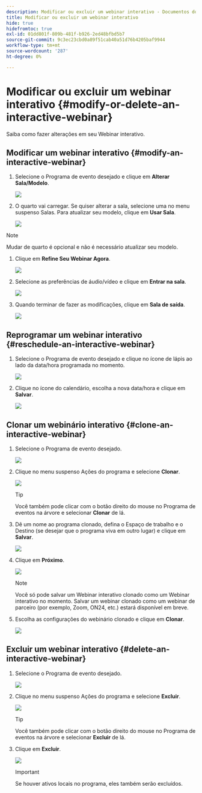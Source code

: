 ```yaml
---
description: Modificar ou excluir um webinar interativo - Documentos do Marketo - Documentação do produto
title: Modificar ou excluir um webinar interativo
hide: true
hidefromtoc: true
exl-id: 01dd801f-809b-481f-b926-2ed48bfbd5b7
source-git-commit: 9c3ec23cbd0a89f51cab40a51d76b4205baf9944
workflow-type: tm+mt
source-wordcount: '287'
ht-degree: 0%

---
```


# Modificar ou excluir um webinar interativo {#modify-or-delete-an-interactive-webinar}

Saiba como fazer alterações em seu Webinar interativo.

## Modificar um webinar interativo {#modify-an-interactive-webinar}

1. Selecione o Programa de evento desejado e clique em **Alterar Sala/Modelo**.

   ![](assets/modify-or-delete-an-interactive-webinar-1.png)

1. O quarto vai carregar. Se quiser alterar a sala, selecione uma no menu suspenso Salas. Para atualizar seu modelo, clique em **Usar Sala**.

   ![](assets/modify-or-delete-an-interactive-webinar-2.png)

>[!NOTE]
>
>Mudar de quarto é opcional e não é necessário atualizar seu modelo.

1. Clique em **Refine Seu Webinar Agora**.

   ![](assets/modify-or-delete-an-interactive-webinar-3.png)

1. Selecione as preferências de áudio/vídeo e clique em **Entrar na sala**.

   ![](assets/modify-or-delete-an-interactive-webinar-4.png)

1. Quando terminar de fazer as modificações, clique em **Sala de saída**.

   ![](assets/modify-or-delete-an-interactive-webinar-5.png)

## Reprogramar um webinar interativo {#reschedule-an-interactive-webinar}

1. Selecione o Programa de evento desejado e clique no ícone de lápis ao lado da data/hora programada no momento.

   ![](assets/modify-or-delete-an-interactive-webinar-6.png)

1. Clique no ícone do calendário, escolha a nova data/hora e clique em **Salvar**.

   ![](assets/modify-or-delete-an-interactive-webinar-7.png)

## Clonar um webinário interativo {#clone-an-interactive-webinar}

1. Selecione o Programa de evento desejado.

   ![](assets/modify-or-delete-an-interactive-webinar-8.png)

1. Clique no menu suspenso Ações do programa e selecione **Clonar**.

   ![](assets/modify-or-delete-an-interactive-webinar-9.png)

   >[!TIP]
   >
   >Você também pode clicar com o botão direito do mouse no Programa de eventos na árvore e selecionar **Clonar** de lá.

1. Dê um nome ao programa clonado, defina o Espaço de trabalho e o Destino (se desejar que o programa viva em outro lugar) e clique em **Salvar**.

   ![](assets/modify-or-delete-an-interactive-webinar-10.png)

1. Clique em **Próximo**.

   ![](assets/modify-or-delete-an-interactive-webinar-11.png)

   >[!NOTE]
   >
   >Você só pode salvar um Webinar interativo clonado como um Webinar interativo no momento. Salvar um webinar clonado como um webinar de parceiro (por exemplo, Zoom, ON24, etc.) estará disponível em breve.

1. Escolha as configurações do webinário clonado e clique em **Clonar**.

   ![](assets/modify-or-delete-an-interactive-webinar-12.png)

## Excluir um webinar interativo {#delete-an-interactive-webinar}

1. Selecione o Programa de evento desejado.

   ![](assets/modify-or-delete-an-interactive-webinar-13.png)

1. Clique no menu suspenso Ações do programa e selecione **Excluir**.

   ![](assets/modify-or-delete-an-interactive-webinar-14.png)

   >[!TIP]
   >
   >Você também pode clicar com o botão direito do mouse no Programa de eventos na árvore e selecionar **Excluir** de lá.

1. Clique em **Excluir**.

   ![](assets/modify-or-delete-an-interactive-webinar-15.png)

   >[!IMPORTANT]
   >
   >Se houver ativos locais no programa, eles também serão excluídos.
